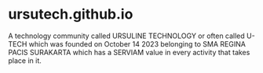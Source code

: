 # ursutech.github.io
A technology community called URSULINE TECHNOLOGY or often called U-TECH which was founded on October 14 2023 belonging to SMA REGINA PACIS SURAKARTA which has a SERVIAM value in every activity that takes place in it.
